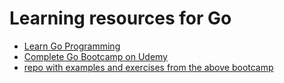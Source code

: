 # Learning resources for Go

- [Learn Go Programming](https://blog.learngoprogramming.com/)
- [Complete Go Bootcamp on Udemy](https://www.udemy.com/course/learn-go-the-complete-bootcamp-course-golang/)
- [repo with examples and exercises from the above bootcamp](https://github.com/inancgumus/learngo)
